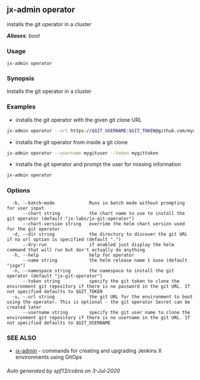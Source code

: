 ## jx-admin operator

installs the git operator in a cluster

***Aliases**: boot*

### Usage

```
jx-admin operator
```

### Synopsis

Installs the git operator in a cluster

### Examples

  * installs the git operator with the given git clone URL
  
  ```bash
  jx-admin operator --url https://$GIT_USERNAME:$GIT_TOKEN@github.com/myorg/environment-mycluster-dev.git
  ```
  
  * installs the git operator from inside a git clone
  
  ```bash
  jx-admin operator --username mygituser --token mygittoken
  ```
  
  * installs the git operator and prompt the user for missing information
  
  ```bash
  jx-admin operator
  ```

### Options

```
  -b, --batch-mode             Runs in batch mode without prompting for user input
      --chart string           the chart name to use to install the git operator (default "jx-labs/jx-git-operator")
      --chart-version string   override the helm chart version used for the git operator
  -d, --dir string             the directory to discover the git URL if no url option is specified (default ".")
      --dry-run                if enabled just display the helm command that will run but don't actually do anything
  -h, --help                   help for operator
      --name string            the helm release name t ouse (default "jxgo")
  -n, --namespace string       the namespace to install the git operator (default "jx-git-operator")
      --token string           specify the git token to clone the environment git repository if there is no password in the git URL. If not specified defaults to $GIT_TOKEN
  -u, --url string             the git URL for the environment to boot using the operator. This is optional - the git operator Secret can be created later
      --username string        specify the git user name to clone the environment git repository if there is no username in the git URL. If not specified defaults to $GIT_USERNAME
```

### SEE ALSO

* [jx-admin](jx-admin.md)	 - commands for creating and upgrading Jenkins X environments using GitOps

###### Auto generated by spf13/cobra on 3-Jul-2020
